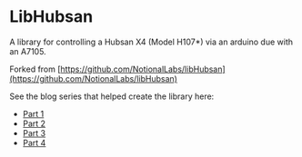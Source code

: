 # LibHubsan

A library for controlling a Hubsan X4 (Model H107*) via an arduino due with an A7105.

Forked from [https://github.com/NotionalLabs/libHubsan](https://github.com/NotionalLabs/libHubsan)

See the blog series that helped create the library here:

- [Part 1](http://www.jimhung.co.uk/?p=1349)
- [Part 2](http://www.jimhung.co.uk/?p=1424)
- [Part 3](http://www.jimhung.co.uk/?p=1638)
- [Part 4](http://www.jimhung.co.uk/?p=1704)